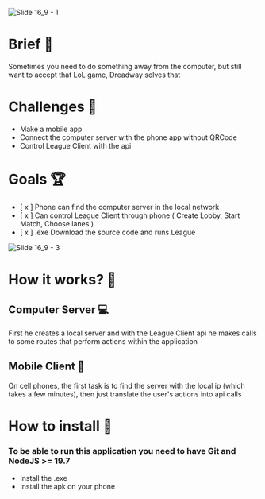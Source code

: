 

![Slide 16_9 - 1](https://user-images.githubusercontent.com/66091116/225051089-884f58d6-413d-4cc7-9fe2-f9e633cdc3f3.png)

# Brief 📖
Sometimes you need to do something away from the computer, but still want to accept that LoL game, Dreadway solves that

# Challenges 🐢
- Make a mobile app 
- Connect the computer server with the phone app without QRCode
- Control League Client with the api

# Goals 🏆
- [ x ] Phone can find the computer server in the local network
- [ x ] Can control League Client through phone ( Create Lobby, Start Match, Choose lanes )
- [ x ] .exe Download the source code and runs League

![Slide 16_9 - 3](https://user-images.githubusercontent.com/66091116/225055725-9f3501e6-d84c-4e99-9925-5ad0232f8f67.png)


# How it works? 💼
## Computer Server 💻
First he creates a local server and with the League Client api he makes calls to some routes that perform actions within the application

## Mobile Client 📱
On cell phones, the first task is to find the server with the local ip (which takes a few minutes), then just translate the user's actions into api calls

# How to install 🚀
### To be able to run this application you need to have Git and NodeJS >= 19.7
- Install the .exe
- Install the apk on your phone


